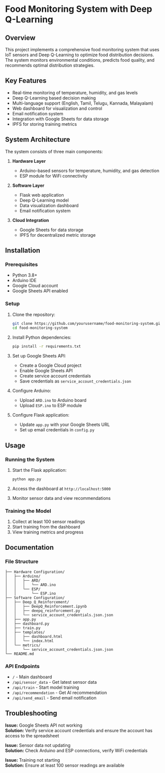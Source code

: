 # Food Monitoring System with Deep Q-Learning

## Overview
This project implements a comprehensive food monitoring system that uses IoT sensors and Deep Q-Learning to optimize food distribution decisions. The system monitors environmental conditions, predicts food quality, and recommends optimal distribution strategies.

## Key Features
- Real-time monitoring of temperature, humidity, and gas levels
- Deep Q-Learning based decision making
- Multi-language support (English, Tamil, Telugu, Kannada, Malayalam)
- Web dashboard for visualization and control
- Email notification system
- Integration with Google Sheets for data storage
- IPFS for storing training metrics

## System Architecture
The system consists of three main components:

1. **Hardware Layer**
   - Arduino-based sensors for temperature, humidity, and gas detection
   - ESP module for WiFi connectivity

2. **Software Layer**
   - Flask web application
   - Deep Q-Learning model
   - Data visualization dashboard
   - Email notification system

3. **Cloud Integration**
   - Google Sheets for data storage
   - IPFS for decentralized metric storage

## Installation

### Prerequisites
- Python 3.8+
- Arduino IDE
- Google Cloud account
- Google Sheets API enabled

### Setup
1. Clone the repository:
   ```bash
   git clone https://github.com/yourusername/food-monitoring-system.git
   cd food-monitoring-system
   ```

2. Install Python dependencies:
   ```bash
   pip install -r requirements.txt
   ```

3. Set up Google Sheets API:
   - Create a Google Cloud project
   - Enable Google Sheets API
   - Create service account credentials
   - Save credentials as `service_account_credentials.json`

4. Configure Arduino:
   - Upload `ARD.ino` to Arduino board
   - Upload `ESP.ino` to ESP module

5. Configure Flask application:
   - Update `app.py` with your Google Sheets URL
   - Set up email credentials in `config.py`

## Usage

### Running the System
1. Start the Flask application:
   ```bash
   python app.py
   ```

2. Access the dashboard at `http://localhost:5000`

3. Monitor sensor data and view recommendations

### Training the Model
1. Collect at least 100 sensor readings
2. Start training from the dashboard
3. View training metrics and progress

## Documentation

### File Structure
```
├── Hardware Configuration/
│   ├── Arduino/
│   │   ├── ARD/
│   │   │   └── ARD.ino
│   │   └── ESP/
│   │       └── ESP.ino
├── Software Configuration/
│   ├── Deep_Q_Reinforcement/
│   │   ├── DeepQ_Reinforcement.ipynb
│   │   ├── deepq_reinforcement.py
│   │   └── service_account_credentials.json.json
│   ├── app.py
│   ├── dashboard.py
│   ├── train.py
│   ├── templates/
│   │   ├── dashboard.html
│   │   └── index.html
│   └── metrics/
│       └── service_account_credentials.json.json
└── README.md
```

### API Endpoints
- `/` - Main dashboard
- `/api/sensor_data` - Get latest sensor data
- `/api/train` - Start model training
- `/api/recommendation` - Get AI recommendation
- `/api/send_email` - Send email notification

## Troubleshooting
**Issue:** Google Sheets API not working  
**Solution:** Verify service account credentials and ensure the account has access to the spreadsheet

**Issue:** Sensor data not updating  
**Solution:** Check Arduino and ESP connections, verify WiFi credentials

**Issue:** Training not starting  
**Solution:** Ensure at least 100 sensor readings are available

